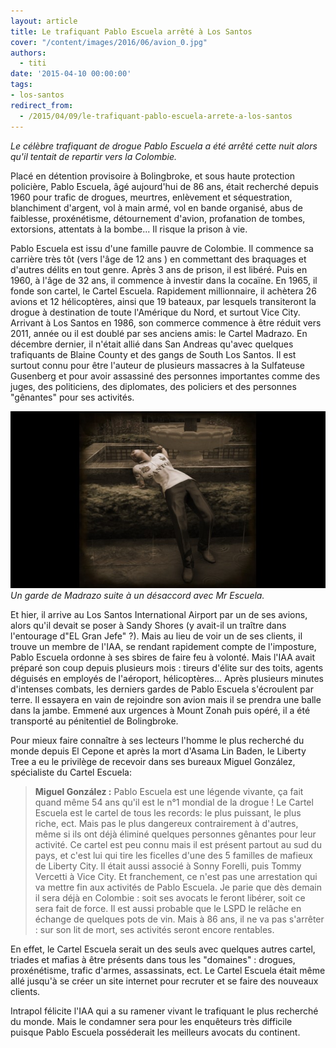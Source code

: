 ```yaml
---
layout: article
title: Le trafiquant Pablo Escuela arrêté à Los Santos
cover: "/content/images/2016/06/avion_0.jpg"
authors:
  - titi
date: '2015-04-10 00:00:00'
tags:
- los-santos
redirect_from:
  - /2015/04/09/le-trafiquant-pablo-escuela-arrete-a-los-santos
---
```


_Le célèbre trafiquant de drogue Pablo Escuela a été arrêté cette nuit alors qu'il tentait de repartir vers la Colombie._

Placé en détention provisoire à Bolingbroke, et sous haute protection policière, Pablo Escuela, âgé aujourd'hui de 86 ans, était recherché depuis 1960 pour trafic de drogues, meurtres, enlèvement et séquestration, blanchiment d'argent, vol à main armé, vol en bande organisé, abus de faiblesse, proxénétisme, détournement d'avion, profanation de tombes, extorsions, attentats à la bombe... Il risque la prison à vie.

Pablo Escuela est issu d'une famille pauvre de Colombie. Il commence sa carrière très tôt (vers l'âge de 12 ans ) en commettant des braquages et d'autres délits en tout genre. Après 3 ans de prison, il est libéré. Puis en 1960, à l'âge de 32 ans, il commence à investir dans la cocaïne. En 1965, il fonde son cartel, le Cartel Escuela. Rapidement millionnaire, il achètera 26 avions et 12 hélicoptères, ainsi que 19 bateaux, par lesquels transiteront la drogue à destination de toute l'Amérique du Nord, et surtout Vice City. Arrivant à Los Santos en 1986, son commerce commence à être réduit vers 2011, année ou il est doublé par ses anciens amis: le Cartel Madrazo. En décembre dernier, il n'était allié dans San Andreas qu'avec quelques trafiquants de Blaine County et des gangs de South Los Santos. Il est surtout connu pour être l'auteur de plusieurs massacres à la Sulfateuse Gusenberg et pour avoir assassiné des personnes importantes comme des juges, des politiciens, des diplomates, des policiers et des personnes "gênantes" pour ses activités.

![Un garde de Madrazo suite à un désaccord avec Mr Escuela.](/content/images/2016/06/madrazo%20garde.jpg)
_Un garde de Madrazo suite à un désaccord avec Mr Escuela._

Et hier, il arrive au Los Santos International Airport par un de ses avions, alors qu'il devait se poser à Sandy Shores (y avait-il un traître dans l'entourage d"EL Gran Jefe" ?). Mais au lieu de voir un de ses clients, il trouve un membre de l'IAA, se rendant rapidement compte de l'imposture, Pablo Escuela ordonne à ses sbires de faire feu à volonté. Mais l'IAA avait préparé son coup depuis plusieurs mois : tireurs d'élite sur des toits, agents déguisés en employés de l'aéroport, hélicoptères... Après plusieurs minutes d'intenses combats, les derniers gardes de Pablo Escuela s'écroulent par terre. Il essayera en vain de rejoindre son avion mais il se prendra une balle dans la jambe. Emmené aux urgences à Mount Zonah puis opéré, il a été transporté au pénitentiel de Bolingbroke.

Pour mieux faire connaître à ses lecteurs l'homme le plus recherché du monde depuis El Cepone et après la mort d'Asama Lin Baden, le Liberty Tree a eu le privilège de recevoir dans ses bureaux Miguel González, spécialiste du Cartel Escuela:

> **Miguel González :** Pablo Escuela est une légende vivante, ça fait quand même 54 ans qu'il est le n°1 mondial de la drogue ! Le Cartel Escuela est le cartel de tous les records: le plus puissant, le plus riche, ect. Mais pas le plus dangereux contrairement à d'autres, même si ils ont déjà éliminé quelques personnes gênantes pour leur activité. Ce cartel est peu connu mais il est présent partout au sud du pays, et c'est lui qui tire les ficelles d'une des 5 familles de mafieux de Liberty City. Il était aussi associé à Sonny Forelli, puis Tommy Vercetti à Vice City. Et franchement, ce n'est pas une arrestation qui va mettre fin aux activités de Pablo Escuela. Je parie que dès demain il sera déjà en Colombie : soit ses avocats le feront libérer, soit ce sera fait de force. Il est aussi probable que le LSPD le relâche en échange de quelques pots de vin. Mais à 86 ans, il ne va pas s'arrêter : sur son lit de mort, ses activités seront encore rentables.

En effet, le Cartel Escuela serait un des seuls avec quelques autres cartel, triades et mafias à être présents dans tous les "domaines" : drogues, proxénétisme, trafic d'armes, assassinats, ect. Le Cartel Escuela était même allé jusqu'à se créer un site internet pour recruter et se faire des nouveaux clients.

Intrapol félicite l'IAA qui a su ramener vivant le trafiquant le plus recherché du monde. Mais le condamner sera pour les enquêteurs très difficile puisque Pablo Escuela posséderait les meilleurs avocats du continent.